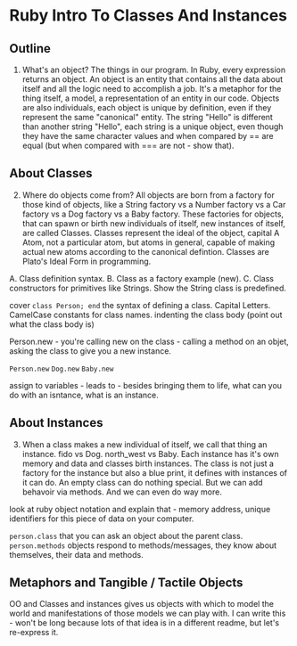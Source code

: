 # Ruby Intro To Classes And Instances

## Outline

1. What's an object? The things in our program. In Ruby, every expression returns an object. An object is an entity that contains all the data about itself and all the logic need to accomplish a job. It's a metaphor for the thing itself, a model, a representation of an entity in our code. Objects are also individuals, each object is unique by definition, even if they represent the same "canonical" entity. The string "Hello" is different than another string "Hello", each string is a unique object, even though they have the same character values and when compared by == are equal (but when compared with === are not - show that).

## About Classes

2. Where do objects come from? All objects are born from a factory for those kind of objects, like a String factory vs a Number factory vs a Car factory vs a Dog factory vs a Baby factory. These factories for objects, that can spawn or birth new individuals of itself, new instances of itself, are called Classes. Classes represent the ideal of the object, capital A Atom, not a particular atom, but atoms in general, capable of making actual new atoms according to the canonical defintion. Classes are Plato's Ideal Form in programming.

A. Class definition syntax.
B. Class as a factory example (new).
C. Class constructors for primitives like Strings. Show the String class is predefined.

cover
`class Person; end` the syntax of defining a class. Capital Letters. CamelCase constants for class names. indenting the class body (point out what the class body is)

Person.new - you're calling new on the class - calling a method on an objet, asking the class to give you a new instance.

`Person.new`
`Dog.new`
`Baby.new`

assign to variables - leads to - besides bringing them to life, what can you do with an isntance, what is an instance.


## About Instances

3. When a class makes a new individual of itself, we call that thing an instance. fido vs Dog. north_west vs Baby. Each instance has it's own memory and data and classes birth instances. The class is not just a factory for the instance but also a blue print, it defines with instances of it can do. An empty class can do nothing special. But we can add behavoir via methods. And we can even do way more.

look at ruby object notation and explain that - memory address, unique identifiers for this piece of data on your computer.

`person.class` that you can ask an object about the parent class.
`person.methods` objects respond to methods/messages, they know about themselves, their data and methods.

## Metaphors and Tangible / Tactile Objects

OO and Classes and instances gives us objects with which to model the world and manifestations of those models we can play with. I can write this - won't be long because lots of that idea is in a different readme, but let's re-express it.
